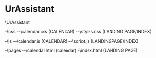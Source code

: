 # UrAssistant

\UrAssistant

-\css
--\calendar.css (CALENDAR)
--\styles.css (LANDING PAGE/INDEX)

-\js
--\calendar.js (CALENDAR)
--\script.js (LANDINGPAGE/INDEX)

-\pages
--\calendar.html (calendar)
-\index.html (LANDING PAGE)
